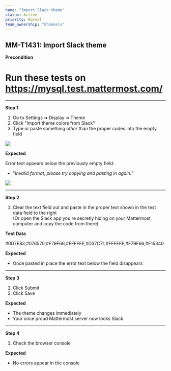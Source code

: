 ```yaml
---
name: "Import Slack theme"
status: Active
priority: Normal
team_ownership: "Channels"
---
```


## MM-T1431: Import Slack theme

**Precondition**

# Run these tests on <https://mysql.test.mattermost.com/>

---

**Step 1**

1. Go to Settings ➜ Display ➜ Theme
2. Click "Import theme colors from Slack"
3. Type or paste something _other_ than the proper codes into the empty field

![](https://smartbear-tm4j-prod-us-west-2-attachment-rich-text.s3.us-west-2.amazonaws.com/embedded-f3277290f945470c4add5d21ef3dc7ca7b74388fc7152bfb6b99ae58c66a95a8-1580514374205-2020-01-31_17-21-11.png)

**Expected**

Error text appears below the previously empty field:

- "_Invalid format, please try copying and pasting in again._"

![](https://smartbear-tm4j-prod-us-west-2-attachment-rich-text.s3.us-west-2.amazonaws.com/embedded-f3277290f945470c4add5d21ef3dc7ca7b74388fc7152bfb6b99ae58c66a95a8-1580514393688-1580514393688.png)

---

**Step 2**

1. Clear the text field out and paste in the proper text shown in the test data field to the right\
   (Or open the Slack app you're secretly hiding on your Mattermost computer and copy the code from there)

**Test Data**

\#0D7E83,#076570,#F79F66,#FFFFFF,#D37C71,#FFFFFF,#F79F66,#F15340

**Expected**

- Once pasted in place the error text below the field disappears

---

**Step 3**

1. Click Submit
2. Click Save

**Expected**

- The theme changes immediately
- Your once proud Mattermost server now looks Slack

---

**Step 4**

1. Check the browser console

**Expected**

- No errors appear in the console
